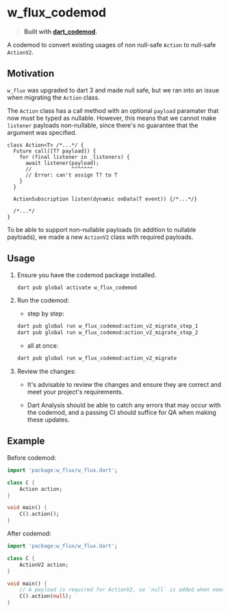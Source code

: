 # w_flux_codemod

> **Built with [dart_codemod][dart_codemod].**

A codemod to convert existing usages of non null-safe `Action` to null-safe `ActionV2`.

## Motivation

`w_flux` was upgraded to dart 3 and made null safe, but we ran into an issue when migrating the `Action` class.

The `Action` class has a call method with an optional `payload` paramater that now must be typed as nullable. However, this means that we cannot make `listener` payloads non-nullable, since there's no guarantee that the argument was specified.

```
class Action<T> /*...*/ {
  Future call([T? payload]) { 
    for (final listener in _listeners) {
      await listener(payload);
      //             ^^^^^^^
      // Error: can't assign T? to T
    }
  }
  
  ActionSubscription listen(dynamic onData(T event)) {/*...*/}
  
  /*...*/
}
```

To be able to support non-nullable payloads (in addition to nullable payloads), we made a new `ActionV2` class with required payloads.

## Usage

1. Ensure you have the codemod package installed.
    ```bash
    dart pub global activate w_flux_codemod
    ```

2. Run the codemod:

    - step by step:
    ```bash
    dart pub global run w_flux_codemod:action_v2_migrate_step_1
    dart pub global run w_flux_codemod:action_v2_migrate_step_2
    ```

    - all at once:
    ```bash
    dart pub global run w_flux_codemod:action_v2_migrate
    ```

3. Review the changes:

    - It's advisable to review the changes and ensure they are correct and meet your project's requirements.

    - Dart Analysis should be able to catch any errors that may occur with the codemod, and a passing CI should suffice for QA when making these updates.


## Example

Before codemod:

```dart
import 'package:w_flux/w_flux.dart';

class C {
    Action action;
} 

void main() {
    C().action();
}
```

After codemod:

```dart
import 'package:w_flux/w_flux.dart';

class C {
    ActionV2 action;
} 

void main() {
    // A payload is required for ActionV2, so `null` is added when needed.
    C().action(null);
}
```

[dart_codemod]: https://github.com/Workiva/dart_codemod